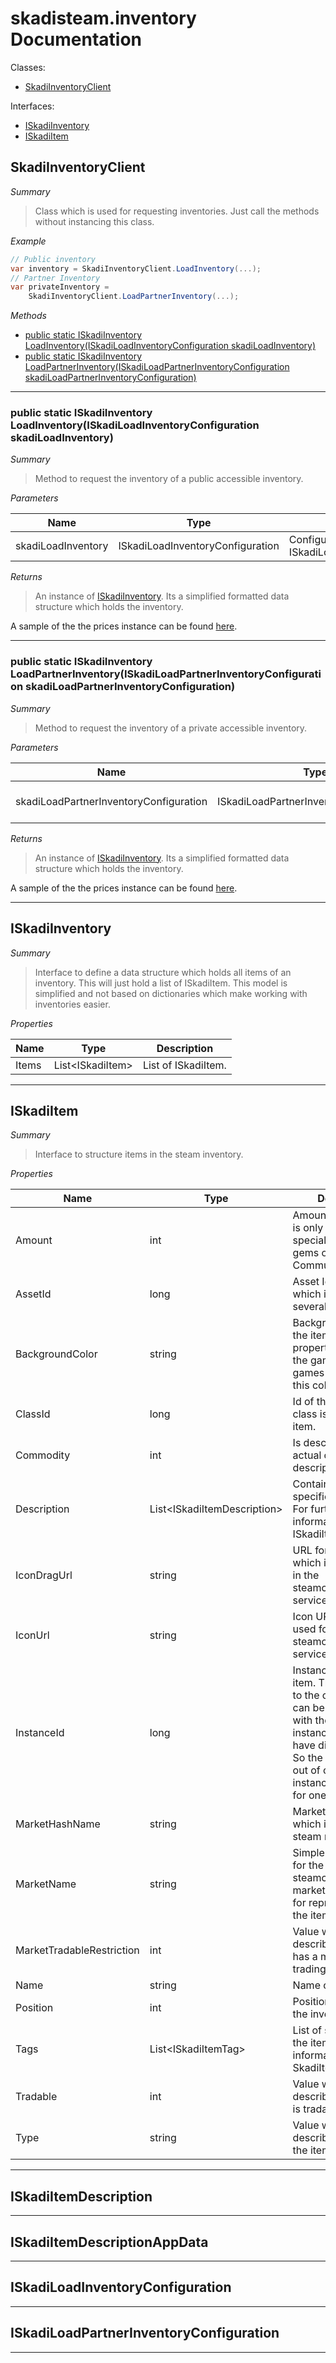 # skadisteam.inventory Documentation

Classes:
- [SkadiInventoryClient](#SkadiInventoryClient)

Interfaces:
- [ISkadiInventory](#iskadiinventory)
- [ISkadiItem](#iskadiitem)

## SkadiInventoryClient

*Summary*
> Class which is used for requesting inventories. Just call the methods without instancing this class.

*Example*
```csharp
// Public inventory
var inventory = SkadiInventoryClient.LoadInventory(...);
// Partner Inventory
var privateInventory = 
    SkadiInventoryClient.LoadPartnerInventory(...);
```

*Methods*
- [public static ISkadiInventory LoadInventory(ISkadiLoadInventoryConfiguration skadiLoadInventory)](#public-static-iskadiinventory-loadinventoryiskadiloadinventoryconfiguration-skadiloadinventory)
- [public static ISkadiInventory LoadPartnerInventory(ISkadiLoadPartnerInventoryConfiguration skadiLoadPartnerInventoryConfiguration)](#public-static-iskadiinventory-loadpartnerinventoryiskadiloadpartnerinventoryconfiguration-skadiloadpartnerinventoryconfiguration)


---------------------------------

### public static ISkadiInventory LoadInventory(ISkadiLoadInventoryConfiguration skadiLoadInventory)

*Summary*
> Method to request the inventory of a public accessible inventory.

*Parameters*

| Name | Type | Description |
| ---- | ---- | ----------- |
| skadiLoadInventory | ISkadiLoadInventoryConfiguration | Configuration Instance of ISkadiLoadInventoryConfiguration. | 

*Returns*
> An instance of [ISkadiInventory](#iskadiinventory). Its a simplified formatted data structure which holds the inventory.


A sample of the the prices instance can be found [here](http://i.imgur.com/EMp0o9Z.png).

---------------------------------

### public static ISkadiInventory LoadPartnerInventory(ISkadiLoadPartnerInventoryConfiguration skadiLoadPartnerInventoryConfiguration)

*Summary*
> Method to request the inventory of a private accessible inventory.

*Parameters*

| Name | Type | Description |
| ---- | ---- | ----------- |
| skadiLoadPartnerInventoryConfiguration | ISkadiLoadPartnerInventoryConfiguration | Configuration for loading partner inventories. For further reference lookup ISkadiLoadPartnerInventoryConfiguration. | 

*Returns*
> An instance of [ISkadiInventory](#ISkadiInventory). Its a simplified formatted data structure which holds the inventory.

A sample of the the prices instance can be found [here](http://i.imgur.com/EMp0o9Z.png).

---------------------------------

## ISkadiInventory

*Summary*
> Interface to define a data structure which holds all items of an inventory. This will just hold a list of ISkadiItem. This model is simplified and not based on dictionaries which make working with inventories easier.

*Properties*

| Name | Type | Description |
| ---- | ---- | ----------- |
| Items | List\<ISkadiItem\> | List of ISkadiItem. | 

---------------------------------

## ISkadiItem

*Summary*
> Interface to structure items in the steam inventory.

*Properties*

| Name | Type | Description |
| ---- | ---- | ----------- |
| Amount | int | Amount of items. This is only used for special items like gems of the Steam Community. | 
| AssetId | long |  Asset Id of the item, which is used in several trading parts. | 
| BackgroundColor | string | Background color of the item. This property is related to the game. Some games do not have this color. | 
| ClassId |long | Id of the class. The class is describing the item. | 
| Commodity | int | Is describing the actual content of the description. | 
| Description | List\<ISkadiItemDescription\> | Contains a list of more specific descriptions. For further information lookup ISkadiItemDescription. | 
| IconDragUrl | string | URL for the icon which is used to drag in the steamcommunity services. | 
| IconUrl | string | Icon URL which is used for icons in the steamcommunity services. | 
| InstanceId | long | Instance id of the item. This id is related to the class id. There can be several items with the same instance id but they have different classes. So the combination out of class id and instance id is unique for one inventory. | 
| MarketHashName | string | Market hash name which is used by the steam market.|
| MarketName | string | Simple Market name for the steamcommunity market which is used for representation of the item. | 
| MarketTradableRestriction | int | Value which describes if the item has a market or trading restriction. | 
| Name | string | Name of the item. | 
| Position | int | Position of the item in the inventory. | 
| Tags | List\<ISkadiItemTag\> | List of special tags for the items. For further information lookup SkadiItemTag. | 
| Tradable | int | Value which describes if the item is tradable or | 
| Type | string | Value which describes the type of the item. |


---------------------------------

## ISkadiItemDescription

---------------------------------

## ISkadiItemDescriptionAppData

---------------------------------

## ISkadiLoadInventoryConfiguration

---------------------------------

## ISkadiLoadPartnerInventoryConfiguration

---------------------------------
